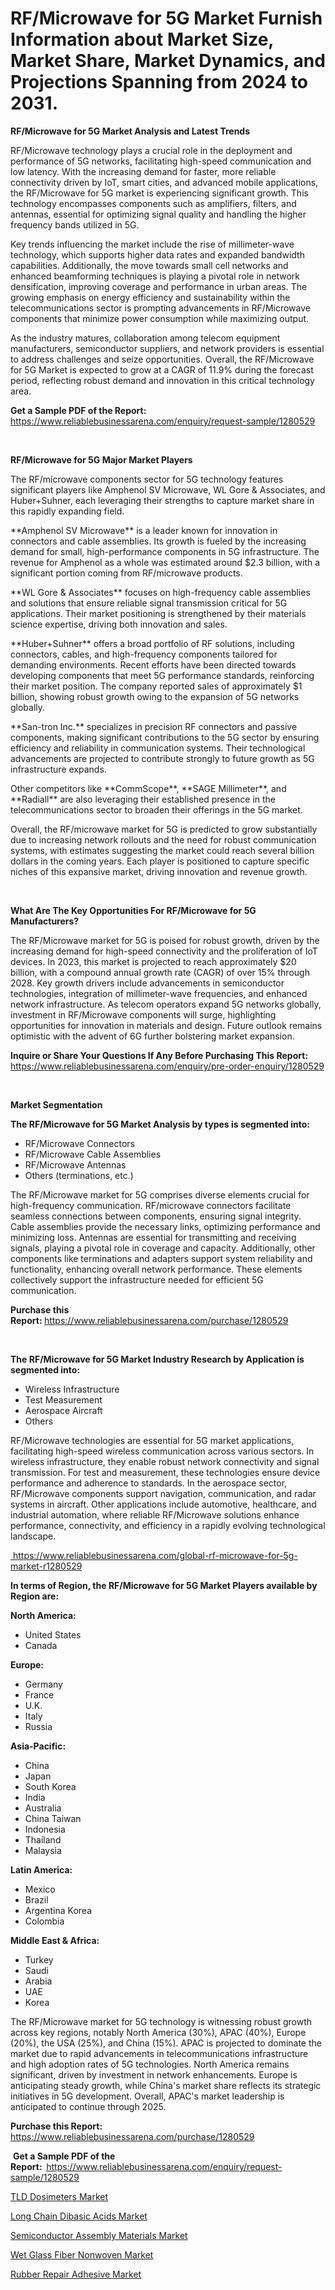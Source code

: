 <p><h1>RF/Microwave for 5G Market Furnish Information about Market Size, Market Share, Market Dynamics, and Projections Spanning from 2024 to 2031.</h1></p><p><strong>RF/Microwave for 5G Market Analysis and Latest Trends</strong></p>
<p><p>RF/Microwave technology plays a crucial role in the deployment and performance of 5G networks, facilitating high-speed communication and low latency. With the increasing demand for faster, more reliable connectivity driven by IoT, smart cities, and advanced mobile applications, the RF/Microwave for 5G market is experiencing significant growth. This technology encompasses components such as amplifiers, filters, and antennas, essential for optimizing signal quality and handling the higher frequency bands utilized in 5G.</p><p>Key trends influencing the market include the rise of millimeter-wave technology, which supports higher data rates and expanded bandwidth capabilities. Additionally, the move towards small cell networks and enhanced beamforming techniques is playing a pivotal role in network densification, improving coverage and performance in urban areas. The growing emphasis on energy efficiency and sustainability within the telecommunications sector is prompting advancements in RF/Microwave components that minimize power consumption while maximizing output.</p><p>As the industry matures, collaboration among telecom equipment manufacturers, semiconductor suppliers, and network providers is essential to address challenges and seize opportunities. Overall, the RF/Microwave for 5G Market is expected to grow at a CAGR of 11.9% during the forecast period, reflecting robust demand and innovation in this critical technology area.</p></p>
<p><strong>Get a Sample PDF of the Report:&nbsp;</strong> <a href="https://www.reliablebusinessarena.com/enquiry/request-sample/1280529?utm_campaign=1332&utm_medium=2&utm_source=Github&utm_content=ia&utm_term=30092024&utm_id=rfmicrowave-for-5g">https://www.reliablebusinessarena.com/enquiry/request-sample/1280529</a></p>
<p>&nbsp;</p>
<p><strong>RF/Microwave for 5G Major Market Players</strong></p>
<p><p>The RF/microwave components sector for 5G technology features significant players like Amphenol SV Microwave, WL Gore & Associates, and Huber+Suhner, each leveraging their strengths to capture market share in this rapidly expanding field.</p><p>**Amphenol SV Microwave** is a leader known for innovation in connectors and cable assemblies. Its growth is fueled by the increasing demand for small, high-performance components in 5G infrastructure. The revenue for Amphenol as a whole was estimated around $2.3 billion, with a significant portion coming from RF/microwave products.</p><p>**WL Gore & Associates** focuses on high-frequency cable assemblies and solutions that ensure reliable signal transmission critical for 5G applications. Their market positioning is strengthened by their materials science expertise, driving both innovation and sales.</p><p>**Huber+Suhner** offers a broad portfolio of RF solutions, including connectors, cables, and high-frequency components tailored for demanding environments. Recent efforts have been directed towards developing components that meet 5G performance standards, reinforcing their market position. The company reported sales of approximately $1 billion, showing robust growth owing to the expansion of 5G networks globally.</p><p>**San-tron Inc.** specializes in precision RF connectors and passive components, making significant contributions to the 5G sector by ensuring efficiency and reliability in communication systems. Their technological advancements are projected to contribute strongly to future growth as 5G infrastructure expands.</p><p>Other competitors like **CommScope**, **SAGE Millimeter**, and **Radiall** are also leveraging their established presence in the telecommunications sector to broaden their offerings in the 5G market.</p><p>Overall, the RF/microwave market for 5G is predicted to grow substantially due to increasing network rollouts and the need for robust communication systems, with estimates suggesting the market could reach several billion dollars in the coming years. Each player is positioned to capture specific niches of this expansive market, driving innovation and revenue growth.</p></p>
<p>&nbsp;</p>
<p><strong>What Are The Key Opportunities For RF/Microwave for 5G Manufacturers?</strong></p>
<p><p>The RF/Microwave market for 5G is poised for robust growth, driven by the increasing demand for high-speed connectivity and the proliferation of IoT devices. In 2023, this market is projected to reach approximately $20 billion, with a compound annual growth rate (CAGR) of over 15% through 2028. Key growth drivers include advancements in semiconductor technologies, integration of millimeter-wave frequencies, and enhanced network infrastructure. As telecom operators expand 5G networks globally, investment in RF/Microwave components will surge, highlighting opportunities for innovation in materials and design. Future outlook remains optimistic with the advent of 6G further bolstering market expansion.</p></p>
<p><strong>Inquire or Share Your Questions If Any Before Purchasing This Report:</strong> <a href="https://www.reliablebusinessarena.com/enquiry/pre-order-enquiry/1280529?utm_campaign=1332&utm_medium=2&utm_source=Github&utm_content=ia&utm_term=30092024&utm_id=rfmicrowave-for-5g">https://www.reliablebusinessarena.com/enquiry/pre-order-enquiry/1280529</a></p>
<p>&nbsp;</p>
<p><strong>Market Segmentation</strong></p>
<p><strong>The RF/Microwave for 5G Market Analysis by types is segmented into:</strong></p>
<p><ul><li>RF/Microwave Connectors</li><li>RF/Microwave Cable Assemblies</li><li>RF/Microwave Antennas</li><li>Others (terminations, etc.)</li></ul></p>
<p><p>The RF/Microwave market for 5G comprises diverse elements crucial for high-frequency communication. RF/microwave connectors facilitate seamless connections between components, ensuring signal integrity. Cable assemblies provide the necessary links, optimizing performance and minimizing loss. Antennas are essential for transmitting and receiving signals, playing a pivotal role in coverage and capacity. Additionally, other components like terminations and adapters support system reliability and functionality, enhancing overall network performance. These elements collectively support the infrastructure needed for efficient 5G communication.</p></p>
<p><strong>Purchase this Report:&nbsp;</strong><a href="https://www.reliablebusinessarena.com/purchase/1280529?utm_campaign=1332&utm_medium=2&utm_source=Github&utm_content=ia&utm_term=30092024&utm_id=rfmicrowave-for-5g">https://www.reliablebusinessarena.com/purchase/1280529</a></p>
<p>&nbsp;</p>
<p><strong>The RF/Microwave for 5G Market Industry Research by Application is segmented into:</strong></p>
<p><ul><li>Wireless Infrastructure</li><li>Test Measurement</li><li>Aerospace Aircraft</li><li>Others</li></ul></p>
<p><p>RF/Microwave technologies are essential for 5G market applications, facilitating high-speed wireless communication across various sectors. In wireless infrastructure, they enable robust network connectivity and signal transmission. For test and measurement, these technologies ensure device performance and adherence to standards. In the aerospace sector, RF/Microwave components support navigation, communication, and radar systems in aircraft. Other applications include automotive, healthcare, and industrial automation, where reliable RF/Microwave solutions enhance performance, connectivity, and efficiency in a rapidly evolving technological landscape.</p></p>
<p><a href="https://www.reliablebusinessarena.com/global-rf-microwave-for-5g-market-r1280529?utm_campaign=1332&utm_medium=2&utm_source=Github&utm_content=ia&utm_term=30092024&utm_id=rfmicrowave-for-5g">&nbsp;https://www.reliablebusinessarena.com/global-rf-microwave-for-5g-market-r1280529</a></p>
<p><strong>In terms of Region, the RF/Microwave for 5G Market Players available by Region are:</strong></p>
<p>
    <p> <strong> North America: </strong>
        <ul>
            <li>United States</li>
            <li>Canada</li>
        </ul>
        </p> 
    <p> <strong> Europe: </strong>
        <ul>
            <li>Germany</li>
            <li>France</li>
            <li>U.K.</li>
            <li>Italy</li>
            <li>Russia</li>
        </ul>
        </p> 
    <p> <strong> Asia-Pacific: </strong>
        <ul>
            <li>China</li>
            <li>Japan</li>
            <li>South Korea</li>
            <li>India</li>
            <li>Australia</li>
            <li>China Taiwan</li>
            <li>Indonesia</li>
            <li>Thailand</li>
            <li>Malaysia</li>
        </ul>
        </p> 
    <p> <strong> Latin America: </strong>
        <ul>
            <li>Mexico</li>
            <li>Brazil</li>
            <li>Argentina Korea</li>
            <li>Colombia</li>
        </ul>
        </p> 
    <p> <strong> Middle East & Africa: </strong>
        <ul>
            <li>Turkey</li>
            <li>Saudi</li>
            <li>Arabia</li>
            <li>UAE</li>
            <li>Korea</li>
        </ul>
    </p>
    </p>
<p><p>The RF/Microwave market for 5G technology is witnessing robust growth across key regions, notably North America (30%), APAC (40%), Europe (20%), the USA (25%), and China (15%). APAC is projected to dominate the market due to rapid advancements in telecommunications infrastructure and high adoption rates of 5G technologies. North America remains significant, driven by investment in network enhancements. Europe is anticipating steady growth, while China's market share reflects its strategic initiatives in 5G development. Overall, APAC's market leadership is anticipated to continue through 2025.</p></p>
<p><strong>Purchase this Report: </strong><a href="https://www.reliablebusinessarena.com/purchase/1280529?utm_campaign=1332&utm_medium=2&utm_source=Github&utm_content=ia&utm_term=30092024&utm_id=rfmicrowave-for-5g">https://www.reliablebusinessarena.com/purchase/1280529</a></p>
<p>&nbsp;<strong>Get a Sample PDF of the Report:&nbsp;&nbsp;</strong><a href="https://www.reliablebusinessarena.com/enquiry/request-sample/1280529?utm_campaign=1332&utm_medium=2&utm_source=Github&utm_content=ia&utm_term=30092024&utm_id=rfmicrowave-for-5g">https://www.reliablebusinessarena.com/enquiry/request-sample/1280529</a></p>
<p><strong></strong></p>
<p><p><a href="https://www.linkedin.com/pulse/why-should-you-invest-tld-dosimeters-market-trends-leading-fjzje?utm_campaign=1332&utm_medium=2&utm_source=Github&utm_content=ia&utm_term=30092024&utm_id=rfmicrowave-for-5g">TLD Dosimeters Market</a></p><p><a href="https://github.com/luckyshygirl/Market-Research-Report-List-6/blob/main/long-chain-dibasic-acids-market.md?utm_campaign=1332&utm_medium=2&utm_source=Github&utm_content=ia&utm_term=30092024&utm_id=rfmicrowave-for-5g">Long Chain Dibasic Acids Market</a></p><p><a href="https://www.linkedin.com/pulse/what-innovations-market-trends-shaping-semiconductor-i8cqe?utm_campaign=1332&utm_medium=2&utm_source=Github&utm_content=ia&utm_term=30092024&utm_id=rfmicrowave-for-5g">Semiconductor Assembly Materials Market</a></p><p><a href="https://issuu.com/reportprime-2/docs/wet-glass-fiber-nonwoven-market-siz_edaeef1cce89b9?utm_campaign=1332&utm_medium=2&utm_source=Github&utm_content=ia&utm_term=30092024&utm_id=rfmicrowave-for-5g">Wet Glass Fiber Nonwoven Market</a></p><p><a href="https://issuu.com/reportprime-2/docs/rubber-repair-adhesive-market-size-_52f118e3e5c797?utm_campaign=1332&utm_medium=2&utm_source=Github&utm_content=ia&utm_term=30092024&utm_id=rfmicrowave-for-5g">Rubber Repair Adhesive Market</a></p></p>